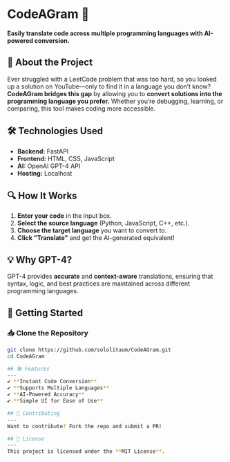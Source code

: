 # CodeAGram 🚀  
**Easily translate code across multiple programming languages with AI-powered conversion.**

## 📌 About the Project  
Ever struggled with a LeetCode problem that was too hard, so you looked up a solution on YouTube—only to find it in a language you don’t know? **CodeAGram bridges this gap** by allowing you to **convert solutions into the programming language you prefer.** Whether you’re debugging, learning, or comparing, this tool makes coding more accessible.

## 🛠️ Technologies Used  
- **Backend:** FastAPI  
- **Frontend:** HTML, CSS, JavaScript  
- **AI:** OpenAI GPT-4 API  
- **Hosting:** Localhost  

## 🔍 How It Works  
1. **Enter your code** in the input box.  
2. **Select the source language** (Python, JavaScript, C++, etc.).  
3. **Choose the target language** you want to convert to.  
4. **Click "Translate"** and get the AI-generated equivalent!  

## 💡 Why GPT-4?  
GPT-4 provides **accurate** and **context-aware** translations, ensuring that syntax, logic, and best practices are maintained across different programming languages.

## 🚀 Getting Started  
### 📥 Clone the Repository  
```sh
git clone https://github.com/sololitaum/CodeAGram.git
cd CodeAGram

## 🛠️ Features  
---
✔️ **Instant Code Conversion**  
✔️ **Supports Multiple Languages**  
✔️ **AI-Powered Accuracy**  
✔️ **Simple UI for Ease of Use**  

## 🤝 Contributing  
---
Want to contribute? Fork the repo and submit a PR!  

## 📄 License  
---
This project is licensed under the **MIT License**.  
